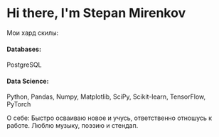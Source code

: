 # Hi there, I'm Stepan Mirenkov

Мои хард скилы:

#### Databases:
PostgreSQL

#### Data Science:
Python, Pandas, Numpy, Matplotlib, SciPy, Scikit-learn, TensorFlow, PyTorch

О себе:
Быстро осваиваю новое и учусь, ответственно отношусь к работе. Люблю музыку, поэзию и стендап.
